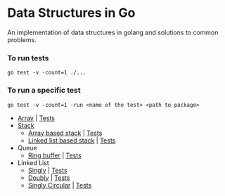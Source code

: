 # Data Structures in Go
An implementation of data structures in golang and solutions to common problems.

### To run tests
`go test -v -count=1 ./...`
### To run a specific test
`go test -v -count=1 -run <name of the test> <path to package>`

- [Array](array/array.go) | [Tests](array/array_test.go)
- [Stack](stack/Readme.md)
  - [Array based stack](stack/arraybased/stack.go) | [Tests](stack/arraybased/stack_test.go)
  - [Linked list based stack](stack/linkedlistbased/stack_ll.go) | [Tests](stack/linkedlistbased/stack_ll_test.go)
- Queue
  - [Ring buffer](queue/ringbuffer_based/queue.go) | [Tests](queue/ringbuffer_based/queue_test.go)
- Linked List
  - [Singly](linkedlist/singlyoo/singlyoo.go) | [Tests](linkedlist/singlyoo/singlyoo.go)
  - [Doubly](linkedlist/doubly/doubly.go) | [Tests](linkedlist/doubly/doubly_test.go)
  - [Singly Circular](linkedlist/singlyoocircular/singlycircular.go) | [Tests](linkedlist/singlyoocircular/singlycircular_test.go)
